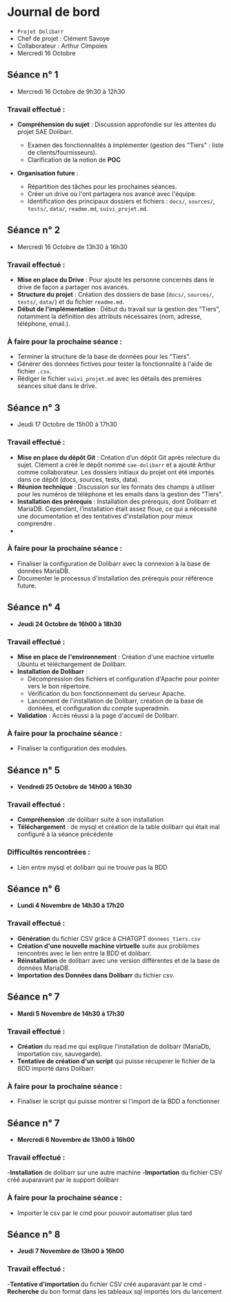 ﻿
# Journal de bord

-   `Projet Dolibarr`
-  Chef de projet : Clément Savoye 
-  Collaborateur : Arthur Cimpoies
-   Mercredi 16 Octobre

## Séance n° 1
-   Mercredi 16 Octobre de 9h30 à 12h30
 ### Travail effectué :
-   **Compréhension du sujet** : Discussion approfondie sur les attentes du projet SAE Dolibarr.
    -   Examen des fonctionnalités à implémenter (gestion des "Tiers" : liste de clients/fournisseurs).
    -   Clarification de la notion de **POC** 
   
-   **Organisation future** :
    -   Répartition des tâches pour les prochaines séances.
    -   Créer un drive où l'ont partagera nos avancé avec l'équipe.
    -   Identification des principaux dossiers et fichiers : `docs/`, `sources/`, `tests/`, `data/`, `readme.md`, `suivi_projet.md`.


## Séance n° 2
-   Mercredi 16 Octobre de 13h30 à 16h30
### Travail effectué :

-   **Mise en place du Drive** : Pour ajouté les personne concernés dans le drive de façon a partager nos avancés.
-   **Structure du projet** : Création des dossiers de base (`docs/`, `sources/`, `tests/`, `data/`) et du fichier `readme.md`.
-   **Début de l'implémentation** : Début du travail sur la gestion des "Tiers", notamment la définition des attributs nécessaires (nom, adresse, téléphone, email.).

### À faire pour la prochaine séance :

-   Terminer la structure de la base de données pour les "Tiers".
-   Générer des données fictives pour tester la fonctionnalité à l'aide de fichier `.csv`.
-   Rédiger le fichier `suivi_projet.md` avec les détails des premières séances situé dans le drive.


## Séance n° 3

-   Jeudi 17 Octobre de 15h00 à 17h30
### Travail effectué :

- **Mise en place du dépôt Git** : Création d’un dépôt Git après relecture du sujet. Clément a créé le dépôt nommé `sae-dolibarr` et a ajouté Arthur comme collaborateur. Les dossiers initiaux du projet ont été importés dans ce dépôt (docs, sources, tests, data).
-   **Réunion technique** : Discussion sur les formats des champs à utiliser pour les numéros de téléphone et les emails dans la gestion des "Tiers".
-   **Installation des prérequis** : Installation des prérequis, dont Dolibarr et MariaDB. Cependant, l’installation était assez floue, ce qui a nécessité une documentation et des tentatives d'installation pour mieux comprendre .
- 
### À faire pour la prochaine séance :

-   Finaliser la configuration de Dolibarr avec la connexion à la base de données MariaDB.
-   Documenter le processus d'installation des prérequis pour référence future.

## Séance n° 4

- **Jeudi 24 Octobre de 16h00 à 18h30**

### Travail effectué :
- **Mise en place de l'environnement** : Création d'une machine virtuelle Ubuntu et téléchargement de Dolibarr.
- **Installation de Dolibarr** :
  - Décompression des fichiers et configuration d'Apache pour pointer vers le bon répertoire.
  - Vérification du bon fonctionnement du serveur Apache.
  - Lancement de l'installation de Dolibarr, création de la base de données, et configuration du compte superadmin.
- **Validation** : Accès réussi à la page d'accueil de Dolibarr.

### À faire pour la prochaine séance :
- Finaliser la configuration des modules.

## Séance n° 5

- **Vendredi 25 Octobre de 14h00 à 16h30**

### Travail effectué :
- **Compréhension** :de dolibarr suite à son installation
- **Téléchargement** : de mysql et création de la table dolibarr qui était mal configuré à la séance précédente


### Difficultés rencontrées :
- Lien entre mysql et dolibarr qui ne trouve pas la BDD


## Séance n° 6

- **Lundi 4 Novembre de 14h30 à 17h20**

### Travail effectué :
- **Génération** du fichier CSV grâce à CHATGPT `donnees_tiers.csv`
- **Création d'une nouvelle machine virtuelle** suite aux problèmes rencontrés avec le lien entre la BDD et dolibarr.
- **Réinstallation** de dolibarr avec une version différentes et de la base de données MariaDB.
- **Importation des Données dans Dolibarr** du fichier csv.

## Séance n° 7

- **Mardi 5 Novembre de 14h30 à 17h30**

### Travail effectué :
- **Création** du read.me qui explique l'installation de dolibarr (MariaDb, importation csv, sauvegarde).
- **Tentative de création d'un script**  qui puisse récuperer le fichier de la BDD importé dans Dolibarr.

### À faire pour la prochaine séance :
- Finaliser le script qui puisse montrer si l'import de la BDD a fonctionner

## Séance n° 7

- **Mercredi 6 Novembre de 13h00 à 16h00**

### Travail effectué :
-**Installation** de dolibarr sur une autre machine
-**Importation** du fichier CSV créé auparavant par le support dolibarr

### À faire pour la prochaine séance :
- Importer le csv par le cmd pour pouvoir automatiser plus tard

## Séance n° 8

- **Jeudi 7 Novembre de 13h00 à 16h00**

### Travail effectué :

-**Tentative d'importation** du fichier CSV créé auparavant par le cmd
-**Recherche** du bon format dans les tableaux sql importés lors du lancement
